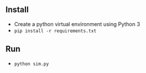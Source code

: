 ## Install

* Create a python virtual environment using Python 3
* `pip install -r requirements.txt`

## Run

* `python sim.py`
